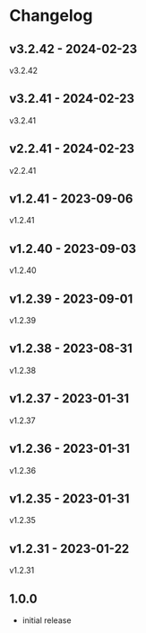 # Changelog

## v3.2.42 - 2024-02-23

v3.2.42

## v3.2.41 - 2024-02-23

v3.2.41

## v2.2.41 - 2024-02-23

v2.2.41

## v1.2.41 - 2023-09-06

v1.2.41

## v1.2.40 - 2023-09-03

v1.2.40

## v1.2.39 - 2023-09-01

v1.2.39

## v1.2.38 - 2023-08-31

v1.2.38

## v1.2.37 - 2023-01-31

v1.2.37

## v1.2.36 - 2023-01-31

v1.2.36

## v1.2.35 - 2023-01-31

v1.2.35

## v1.2.31 - 2023-01-22

v1.2.31

## 1.0.0

- initial release
